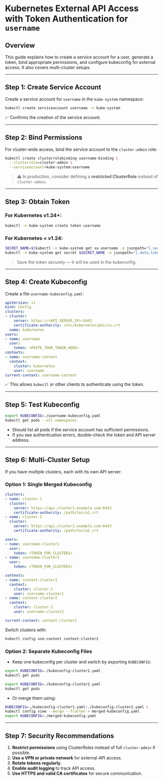 # Kubernetes External API Access with Token Authentication for `username`

## **Overview**

This guide explains how to create a service account for a user, generate a token, bind appropriate permissions, and configure kubeconfig for external access. It also covers multi-cluster setups.

---

## **Step 1: Create Service Account**

Create a service account for `username` in the `kube-system` namespace:

```bash
kubectl create serviceaccount username -n kube-system
```

✅ Confirms the creation of the service account.

---

## **Step 2: Bind Permissions**

For cluster-wide access, bind the service account to the `cluster-admin` role:

```bash
kubectl create clusterrolebinding username-binding \
  --clusterrole=cluster-admin \
  --serviceaccount=kube-system:username
```

> ⚠️ In production, consider defining a **restricted ClusterRole** instead of `cluster-admin`.

---

## **Step 3: Obtain Token**

### For Kubernetes v1.24+:

```bash
kubectl -n kube-system create token username
```

### For Kubernetes < v1.24:

```bash
SECRET_NAME=$(kubectl -n kube-system get sa username -o jsonpath="{.secrets[0].name}")
kubectl -n kube-system get secret $SECRET_NAME -o jsonpath="{.data.token}" | base64 --decode
```

> Save the token securely — it will be used in the kubeconfig.

---

## **Step 4: Create Kubeconfig**

Create a file `username-kubeconfig.yaml`:

```yaml
apiVersion: v1
kind: Config
clusters:
- cluster:
    server: https://<API_SERVER_IP>:6443
    certificate-authority: /etc/kubernetes/pki/ca.crt
  name: kubernetes
users:
- name: username
  user:
    token: <PASTE_YOUR_TOKEN_HERE>
contexts:
- name: username-context
  context:
    cluster: kubernetes
    user: username
current-context: username-context
```

✅ This allows `kubectl` or other clients to authenticate using the token.

---

## **Step 5: Test Kubeconfig**

```bash
export KUBECONFIG=./username-kubeconfig.yaml
kubectl get pods --all-namespaces
```

* Should list all pods if the service account has sufficient permissions.
* If you see authentication errors, double-check the token and API server address.

---

## **Step 6: Multi-Cluster Setup**

If you have multiple clusters, each with its own API server:

### Option 1: Single Merged Kubeconfig

```yaml
clusters:
- name: cluster-1
  cluster:
    server: https://api.cluster1.example.com:6443
    certificate-authority: /path/to/ca1.crt
- name: cluster-2
  cluster:
    server: https://api.cluster2.example.com:6443
    certificate-authority: /path/to/ca2.crt

users:
- name: username-cluster1
  user:
    token: <TOKEN_FOR_CLUSTER1>
- name: username-cluster2
  user:
    token: <TOKEN_FOR_CLUSTER2>

contexts:
- name: context-cluster1
  context:
    cluster: cluster-1
    user: username-cluster1
- name: context-cluster2
  context:
    cluster: cluster-2
    user: username-cluster2

current-context: context-cluster1
```

Switch clusters with:

```bash
kubectl config use-context context-cluster2
```

### Option 2: Separate Kubeconfig Files

* Keep one kubeconfig per cluster and switch by exporting `KUBECONFIG`:

```bash
export KUBECONFIG=./kubeconfig-cluster1.yaml
kubectl get pods

export KUBECONFIG=./kubeconfig-cluster2.yaml
kubectl get pods
```

* Or merge them using:

```bash
KUBECONFIG=./kubeconfig-cluster1.yaml:./kubeconfig-cluster2.yaml \
kubectl config view --merge --flatten > merged-kubeconfig.yaml
export KUBECONFIG=./merged-kubeconfig.yaml
```

---

## **Step 7: Security Recommendations**

1. **Restrict permissions** using ClusterRoles instead of full `cluster-admin` if possible.
2. **Use a VPN or private network** for external API access.
3. **Rotate tokens regularly**.
4. **Enable audit logging** to track API access.
5. **Use HTTPS and valid CA certificates** for secure communication.

